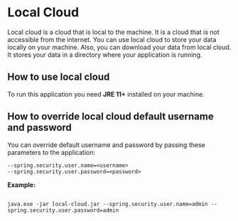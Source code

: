 # Local Cloud
Local cloud is a cloud that is local to the machine. It is a cloud that is not accessible from the internet. 
You can use local cloud to store your data locally on your machine. Also, you can download your data from local cloud.
It stores your data in a directory where your application is running.

## How to use local cloud
To run this application you need **JRE 11+** installed on your machine.

## How to override local cloud default username and password
You can override default username and password by passing these parameters to the application:

```text
--spring.security.user.name=<username>
--spring.security.user.password=<password>
```

**Example:**
```shell

java.exe -jar local-cloud.jar --spring.security.user.name=admin --spring.security.user.password=admin
```
